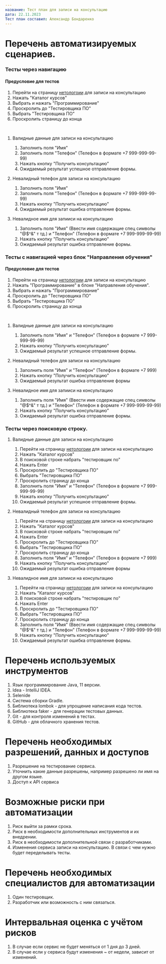 ```yaml
---
название: Тест план для записи на консультацию
дата: 22.11.2023
Тест план составил: Александр Бондаренко
---
```


# Перечень автоматизируемых сценариев.

### Тесты через навигацию

#### Предусловие для тестов
  1. Перейти на страницу [нетологоии](https://netology.ru/#/) для записи на консультацию
  1. Нажать "Каталог курсов"
  1. Выбрать и нажать "Программирование"
  1. Проскролить до "Тестировщика ПО"
  1. Выбрать "Тестировщика ПО"
  1. Проскролить страницу до конца 
  
  <br>

  1. Валидные данные для записи на консультацию
     1. Заполнить поля "Имя"
     1. Заполнить поля "Телефон" (Телефон в формате +7 999-999-99-99)
     1. Нажать кнопку "Получить консультацию"
     1. Ожидаемый результат успешное отправление формы.
    
  1. Невалидный телефон для записи на консультацию
     1. Заполнить поля "Имя"
     1. Заполнить поля "Телефон" (Телефон в формате +7 999-999-99-99)
     1. Нажать кнопку "Получить консультацию"
     1. Ожидаемый результат ошибка отправление формы.
        
  1. Невалидное имя для запииси на консультацию
     1. Заполнить поля "Имя" (Ввести имя содержащие спец символы "@$^&" т тд.)  и "Телефон" (Телефон в формате +7 999-999-99-99)
     1. Нажать кнопку "Получить консультацию"
     1. Ожидаемый результат ошибка отправление формы.

  ### Тесты с навигацией через блок "Направления обучения"

  #### Предусловие для тестов
  1. Перейти на страницу [нетологоии](https://netology.ru/#/) для записи на консультацию
  1. Нажать "Программирование" в блоке "Направления обучения".
  1. Выбрать и нажать "Программирование"
  1. Проскролить до "Тестировщика ПО"
  1. Выбрать "Тестировщика ПО"
  1. Проскролить страницу до конца
  
  <br>
  
  1. Валидные данные для записи на консультацию
     1. Заполнить поля "Имя" и "Телефон" (Телефон в формате +7 999-999-99-99)
     1. Нажать кнопку "Получить консультацию"
     1. Ожидаемый результат успешное отправление формы.
        
  1. Невалидный телефон для записи на консультацию
     1. Заполнить поля "Имя" и "Телефон" (Телефон в формате +7 999)
     1. Нажать кнопку "Получить консультацию"
     1. Ожидаемый результат ошибка отправление формы
      
  1. Невалидное имя для запииси на консультацию
     1. Заполнить поля "Имя" (Ввести имя содержащие спец символы "@$^&" т тд.)  и "Телефон" (Телефон в формате +7 999-999-99-99)
     1. Нажать кнопку "Получить консультацию"
     1. Ожидаемый результат ошибка отправление формы.

  ### Тесты через поисковую строку.
  
  1. Валидные данные для записи на консультацию
     1. Перейти на страницу [нетологоии](https://netology.ru/#/) для записи на консультацию
     1. Нажать "Каталог курсов"
     1. В поисковой строке набрать "тестировщик по"
     1. Нажать Enter 
     1. Проскролить до "Тестировщика ПО"
     1. Выбрать "Тестировщика ПО"
     1. Проскролить страницу до конца
     1. Заполнить поля "Имя" и "Телефон" (Телефон в формате +7 999-999-99-99)
     1. Нажать кнопку "Получить консультацию"
     1. Ожидаемый результат успешное отправление формы.
        
  1. Невалидный телефон для записи на консультацию
     1. Перейти на страницу [нетологоии](https://netology.ru/#/) для записи на консультацию
     1. Нажать "Каталог курсов"
     1. В поисковой строке набрать "тестировщик по"
     1. Нажать Enter 
     1. Проскролить до "Тестировщика ПО"
     1. Выбрать "Тестировщика ПО"
     1. Проскролить страницу до конца
     1. Заполнить поля "Имя" и "Телефон" (Телефон в формате +7 999)
     1. Нажать кнопку "Получить консультацию"
     1. Ожидаемый результат ошибка отправление формы
      
  1. Невалидное имя для запииси на консультацию
     1. Перейти на страницу [нетологоии](https://netology.ru/#/) для записи на консультацию
     1. Нажать "Каталог курсов"
     1. В поисковой строке набрать "тестировщик по"
     1. Нажать Enter  
     1. Проскролить до "Тестировщика ПО"
     1. Выбрать "Тестировщика ПО"
     1. Проскролить страницу до конца
     1. Заполнить поля "Имя" (Ввести имя содержащие спец символы "@$^&" т тд.)  и "Телефон" (Телефон в формате +7 999-999-99-99)
     1. Нажать кнопку "Получить консультацию"
     1. Ожидаемый результат ошибка отправление формы.

  
# Перечень используемых инструментов

  1. Язык программирование Java, 11 версии.
  1. Idea - IntelliJ IDEA.
  1. Selenide
  1. Система сборки Gradle.
  1. Библиотека lombok - для упрощение написания кода тестов.
  1. Библиотека faker - для генерации тестовых данных.
  1. Git - для контроля изменений в тестах.
  1. GitHub - для облачного хранения тестов.

# Перечень необходимых разрешений, данных и доступов

  1. Разрешение на тестирование сервиса.
  1. Уточнить какие данные разрешены, например разрешено ли имя на другом языке.
  1. Доступ к API сервиса 

# Возможные риски при автоматизации

  1. Риск выйти за рамки срока.
  1. Риск в необходимости дополнительных инструментов и их внедрении.
  1. Риск в необходимости дополнительной связи с разработчиками. 
  1. Изменения сервиса записи на консультацию. В связи с чем нужно будет переделывать тесты. 

# Перечень необходимых специалистов для автоматизации

  1. Один тестировщик.
  1. Разработчик или возможность с ним связаться. 

# Интервальная оценка с учётом рисков
  
  1. В случае если сервис не будет меняться от 1 дня до 3 дней.
  1. В случае если у сервиса будут изменения ~ от недели, зависит от изменений.
